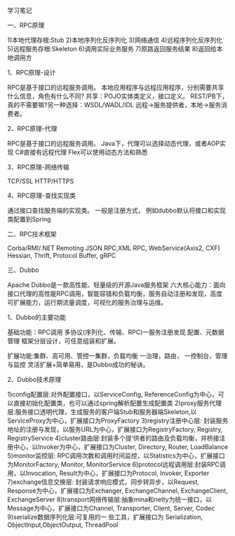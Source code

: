 学习笔记

一、RPC原理

1)本地代理存根:Stub
2)本地序列化反序列化
3)网络通信
4)远程序列化反序列化
5)远程服务存根:Skeleton
6)调用实际业务服务
7)原路返回服务结果
8)返回给本地调用方

1、RPC原理-设计

RPC是基于接口的远程服务调用。
本地应用程序与远程应用程序，分别需要共享什么信息，角色有什么不同?
共享：POJO实体类定义，接口定义。
REST/PB下，真的不需要嘛?另一种选择：WSDL/WADL/IDL
远程->服务提供者，本地->服务消费者。

2、RPC原理-代理

RPC是基于接口的远程服务调用。
Java下，代理可以选择动态代理，或者AOP实现
C#直接有远程代理
Flex可以使用动态方法和熟悉

3、RPC原理-网络传输

TCP/SSL
HTTP/HTTPS

4、RPC原理-查找实现类

通过接口查找服务端的实现类。
一般是注册方式，
例如dubbo默认将接口和实现类配置到Spring

二、RPC技术框架

Corba/RMI/.NET Remoting
JSON RPC,XML RPC, WebService(Axis2, CXF)
Hessian, Thrift, Protocol Buffer, gRPC

三、Dubbo

Apache Dubbo是一款高性能、轻量级的开源Java服务框架
六大核心能力：面向接口代理的高性能RPC调用，智能容错和负载均衡，服务自动注册和发现，高度可扩展能力，运行期流量调度，可视化的服务治理与运维。

1、Dubbo的主要功能

基础功能：RPC调用
多协议(序列化、传输、RPC)一服务注册发现
配置、元数据管理
框架分层设计，可任意组装和扩展。

扩展功能:集群、高可用、管控一集群，负载均衡
一治理，路由，
一控制台，管理与监控
灵活扩展+简单易用，是Dubbo成功的秘诀。

2、Dubbo技术原理

1)config配置层:对外配置接口，以ServiceConfig, ReferenceConfig为中心，可以直接初始化配置类，也可以通过spring解析配置生成配置类
2)proxy服务代理层:服务接口透明代理，生成服务的客户端Stub和服务器端Skeleton,以ServiceProxy为中心，扩展接口为ProxyFactory
3)registry注册中心层: 封装服务地址的注册与发现，以服务URL为中心，扩展接口为RegistryFactory, Registry, RegistryService
4)cluster路由层:封装多个提‘供者的路由及负载均衡，并桥接注册中心，以Invoker为中心，扩展接口为Cluster, Directory, Router, LoadBalance
5)monitor监控层: RPC调用次数和调用时间监控，以Statistics为中心，扩展接口为MonitorFactory, Monitor, MonitorService
6)protocol远程调用层:封装RPC调用，以Invocation, Result为中心，扩展接口为Protocol, Invoker, Exporter
7)exchange信息交换层: 封装请求响应模式，同步转异步，以Request, Response为中心，扩展接口为Exchanger, ExchangeChannel, ExchangeClient, ExchangeServer
8)transport网络传输层:抽象mina和netty为统一接口，以Message为中心，扩展接口为Channel, Transporter, Client, Server, Codec
9)serialize数据序列化层:可复用的一 些工具，扩展接口为 Serialization, Objectlnput,ObjectOutput, ThreadPool

